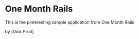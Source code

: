 # One Month Rails
This is the pinteresting sample application from One Month Rails

by [Dick Pruit]
